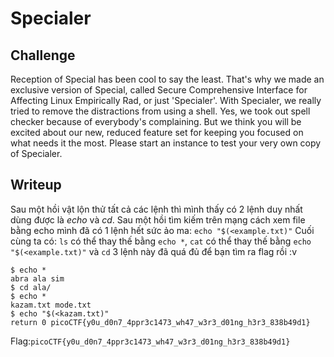 # **Specialer**
## **Challenge**
Reception of Special has been cool to say the least. That's why we made an exclusive version of Special, called Secure Comprehensive Interface for Affecting Linux Empirically Rad, or just 'Specialer'. With Specialer, we really tried to remove the distractions from using a shell. Yes, we took out spell checker because of everybody's complaining. But we think you will be excited about our new, reduced feature set for keeping you focused on what needs it the most. Please start an instance to test your very own copy of Specialer.
## **Writeup**
Sau một hồi vật lộn thử tất cả các lệnh thì mình thấy có 2 lệnh duy nhất dùng được là *echo* và *cd*. Sau một hồi tìm kiếm trên mạng cách xem file bằng echo mình đã có 1 lệnh hết sức ảo ma:  `echo "$(<example.txt)"`
Cuối cùng ta có: `ls` có thể thay thế bằng `echo *`, `cat` có thể thay thế bằng `echo "$(<example.txt)"` và `cd`
3 lệnh này đã quá đủ để bạn tìm ra flag rồi :v

```
$ echo *
abra ala sim
$ cd ala/
$ echo *
kazam.txt mode.txt
$ echo "$(<kazam.txt)"
return 0 picoCTF{y0u_d0n7_4ppr3c1473_wh47_w3r3_d01ng_h3r3_838b49d1}
```

Flag:`picoCTF{y0u_d0n7_4ppr3c1473_wh47_w3r3_d01ng_h3r3_838b49d1}`
